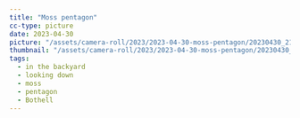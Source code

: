 ```yaml
---
title: "Moss pentagon"
cc-type: picture
date: 2023-04-30
picture: "/assets/camera-roll/2023/2023-04-30-moss-pentagon/20230430_212218541_iOS.jpg"
thumbnail: "/assets/camera-roll/2023/2023-04-30-moss-pentagon/20230430_212218541_iOS-thumbnail.jpg"
tags:
  - in the backyard
  - looking down
  - moss
  - pentagon
  - Bothell
---
```

